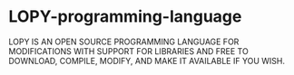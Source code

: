 # LOPY-programming-language
LOPY IS AN OPEN SOURCE PROGRAMMING LANGUAGE FOR MODIFICATIONS WITH SUPPORT FOR LIBRARIES AND FREE TO DOWNLOAD, COMPILE, MODIFY, AND MAKE IT AVAILABLE IF YOU WISH.
